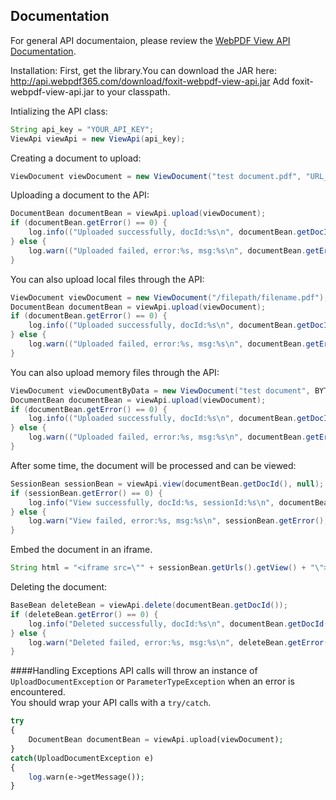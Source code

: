 Documentation
-------------
For general API documentaion, please review the [WebPDF View API Documentation](http://api.webpdf365.com/ApiList).


Installation:
First, get the library.You can download the JAR here: http://api.webpdf365.com/download/foxit-webpdf-view-api.jar
Add foxit-webpdf-view-api.jar to your classpath.

Intializing the API class:
```java
String api_key = "YOUR_API_KEY";
ViewApi viewApi = new ViewApi(api_key);
```

Creating a document to upload:
```java
ViewDocument viewDocument = new ViewDocument("test document.pdf", "URL_TO_FILE");
```

Uploading a document to the API:
```java
DocumentBean documentBean = viewApi.upload(viewDocument);
if (documentBean.getError() == 0) {
	log.info(("Uploaded successfully, docId:%s\n", documentBean.getDocId());
} else {
	log.warn(("Uploaded failed, error:%s, msg:%s\n", documentBean.getError(), documentBean.getMsg());
}
```

You can also upload local files through the API:
```java
ViewDocument viewDocument = new ViewDocument("/filepath/filename.pdf");
DocumentBean documentBean = viewApi.upload(viewDocument);
if (documentBean.getError() == 0) {
	log.info(("Uploaded successfully, docId:%s\n", documentBean.getDocId());
} else {
	log.warn(("Uploaded failed, error:%s, msg:%s\n", documentBean.getError(), documentBean.getMsg());
}
```

You can also upload memory files through the API:
```java
ViewDocument viewDocumentByData = new ViewDocument("test document", BYTEDATA_TO_FILE);
DocumentBean documentBean = viewApi.upload(viewDocument);
if (documentBean.getError() == 0) {
	log.info(("Uploaded successfully, docId:%s\n", documentBean.getDocId());
} else {
	log.warn(("Uploaded failed, error:%s, msg:%s\n", documentBean.getError(), documentBean.getMsg());
}
```

After some time, the document will be processed and can be viewed:
```java
SessionBean sessionBean = viewApi.view(documentBean.getDocId(), null);
if (sessionBean.getError() == 0) {
	log.info("View successfully, docId:%s, sessionId:%s\n", documentBean.getDocId(), sessionBean.getSessionId());
} else {
	log.warn("View failed, error:%s, msg:%s\n", sessionBean.getError(), sessionBean.getMsg());
}
```

Embed the document in an iframe.
```java
String html = "<iframe src=\"" + sessionBean.getUrls().getView() + "\"></iframe>";
```

Deleting the document:
```java
BaseBean deleteBean = viewApi.delete(documentBean.getDocId());
if (deleteBean.getError() == 0) {
	log.info("Deleted successfully, docId:%s\n", documentBean.getDocId());
} else {
	log.warn("Deleted failed, error:%s, msg:%s\n", deleteBean.getError(), deleteBean.getMsg());
}
```

####Handling Exceptions
API calls will throw an instance of `UploadDocumentException` or `ParameterTypeException` when an error is encountered.  
You should wrap your API calls with a `try/catch`.
```php
try
{
	DocumentBean documentBean = viewApi.upload(viewDocument);
}
catch(UploadDocumentException e)
{
	log.warn(e->getMessage());
}
```
